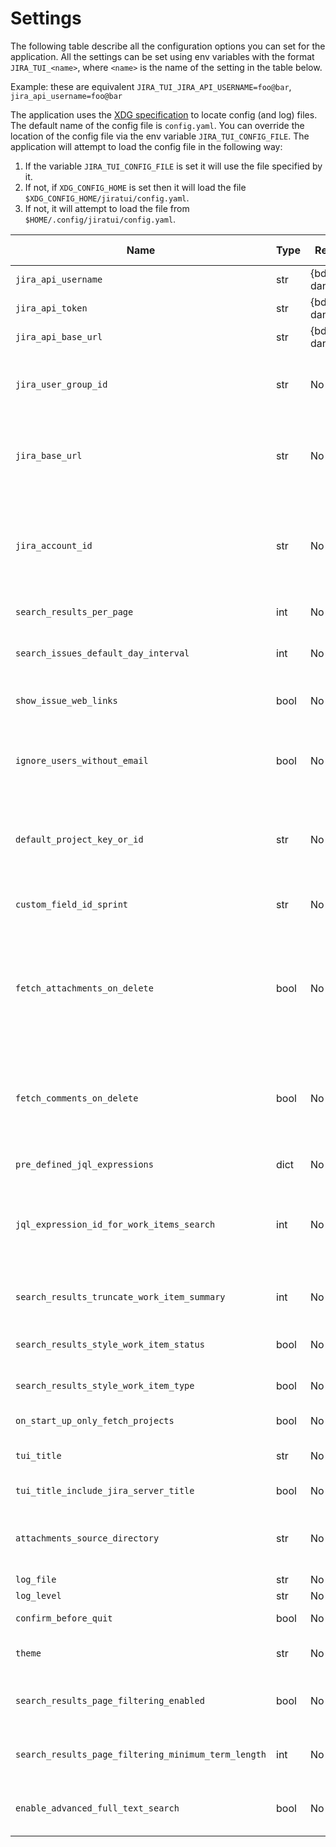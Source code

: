 <style>
.wy-nav-content{ max-width: 100%;}
</style>
# Settings

The following table describe all the configuration options you can set for the application. All the settings can be set
using env variables with the format `JIRA_TUI_<name>`, where `<name>` is the name of the setting in the table below.

Example: these are equivalent `JIRA_TUI_JIRA_API_USERNAME=foo@bar`, `jira_api_username=foo@bar`

The application uses the [XDG specification](https://specifications.freedesktop.org/basedir-spec/latest/) to locate
config (and log) files. The default name of the config file is `config.yaml`. You can override the location of the
config file via the env variable `JIRA_TUI_CONFIG_FILE`. The application will attempt to load the config
file in the following way:

1. If the variable `JIRA_TUI_CONFIG_FILE` is set it will use the file specified by it.
2. If not, if `XDG_CONFIG_HOME` is set then it will load the file `$XDG_CONFIG_HOME/jiratui/config.yaml`.
3. If not, it will attempt to load the file from `$HOME/.config/jiratui/config.yaml`.

| Name                                        | Type | Required          | Default Value | Description                                                                                                                                                                                                                                                                     |
|---------------------------------------------|------|-------------------|---------------|---------------------------------------------------------------------------------------------------------------------------------------------------------------------------------------------------------------------------------------------------------------------------------|
| `jira_api_username`                         | str  | {bdg-danger}`Yes` | None          | The username to use for connecting to the Jira API                                                                                                                                                                                                                              |
| `jira_api_token`                            | str  | {bdg-danger}`Yes` | None          | The token to use for connecting to the Jira API                                                                                                                                                                                                                                 |
| `jira_api_base_url`                         | str  | {bdg-danger}`Yes` | None          | The base URL of the Jira API                                                                                                                                                                                                                                                    |
| `jira_user_group_id`                        | str  | No                | None          | The ID of the group that contains all (or most) of the Jira users in your Jira installation. This value is used as a fall back mechanism to fetch available users                                                                                                               |
| `jira_base_url`                             | str  | No                | None          | This is the base URL of your Jira application. This is used for building the URLs of different web links in the Jira TUI application. Example: `https://<hostname>.atlassian.net`                                                                                               |
| `jira_account_id`                           | str  | No                | None          | The ID of the Jira user using the application. This is useful if you want the user selection dropdown widgets to automatically select your user from the options. It is also used as the default reporter of any new work item that is created in the application               |
| `search_results_per_page`                   | int  | No                | 30            | The number of results to show in the search results                                                                                                                                                                                                                             |
| `search_issues_default_day_interval`        | int  | No                | 15            | This controls how many days worth of issues to fetch when no other search criteria has been defined                                                                                                                                                                             |
| `show_issue_web_links`                      | bool | No                | True          | If `True` then the application will retrieve the remote links related to a work item                                                                                                                                                                                            |
| `ignore_users_without_email`                | bool | No                | True          | Controls whether Jira users without an email address configured should be included in the list of users and users assignable to projects and work items                                                                                                                         |
| `default_project_key_or_id`                 | str  | No                | None          | A case-sensitive string that identifies a Jira project. If set then the app will use is as the default selected project in the projects dropdown and will only fetch this project from your Jira instance                                                                       |
| `custom_field_id_sprint`                    | str  | No                | None          | The name of the custom field used by your Jira application to identify the sprints. Example: `customfield_12345`                                                                                                                                                                |
| `fetch_attachments_on_delete`               | bool | No                | True          | When this is `True` the application will fetch the attachments of a work item after an attachment is deleted from the list of attachments. This makes the data more accurate but slower due to the extra request. When this is False the list of attachments is updated in place |
| `fetch_comments_on_delete`                  | bool | No                | True          | When this is `True` the application will fetch the comments of a work item after a comment is deleted from the list of comments. This makes the data more accurate but slower due to the extra request. When this is False the list of comments is updated in place             |
| `pre_defined_jql_expressions`               | dict | No                | None          | [See Configuring Pre-defined JQL Expressions](configuration.md#configuring-pre-defined-jql-expressions)                                                                                                                                                                         |
| `jql_expression_id_for_work_items_search`   | int  | No                | None          | If set to one of the expression IDs defined in `pre_defined_jql_expressions` then the app will use this expression to retrieve work items when not criteria and JQL query is provided by the user.                                                                              |
| `search_results_truncate_work_item_summary` | int  | No                | None          | When this is defined the summary of a work item will be truncated to the specified length when it is displayed in the search results                                                                                                                                            |
| `search_results_style_work_item_status`     | bool | No                | True          | If `True` the status of a work item will be styled when it is displayed in the search results                                                                                                                                                                                   |
| `search_results_style_work_item_type`       | bool | No                | True          | If `True` the type of a work item will be styled when it is displayed in the search results                                                                                                                                                                                     |
| `on_start_up_only_fetch_projects`           | bool | No                | True          | [See Fetching Only Projects on Startup](configuration.md#fetching-only-projects-on-startup)                                                                                                                                                                                     |
| `tui_title`                                 | str  | No                | None          | An optional title for the application. This is displayed in the top bar                                                                                                                                                                                                         |
| `tui_title_include_jira_server_title`       | bool | No                | True          | [See Include Jira Server Title in the UI Title](configuration.md#include-jira-server-title-in-the-ui-title)                                                                                                                                                                     |
| `attachments_source_directory`              | str  | No                | `/`           | The directory to start the search of files that a user wants to attach to work items. The user will be able to navigate though the sub-directories                                                                                                                              |
| `log_file`                                  | str  | No                | None          | The name of the log file to use                                                                                                                                                                                                                                                 |
| `log_level`                                 | str  | No                | WARNING       | The Python's `logging` level to use                                                                                                                                                                                                                                             |
| `confirm_before_quit`                       | bool | No                | False         | If this is `True` then the app will ask for confirmation before quitting                                                                                                                                                                                                        |
| `theme`                                     | str  | No                | None          | The name of the Textual theme to use for the app. [See Choosing a Theme](configuration.md#choosing-a-theme)                                                                                                                                                                     |
| `search_results_page_filtering_enabled`     | bool | No                | True          | If this is `True` users are able to refine the search in the search results. [See Enable Filtering Search Results](configuration.md#enable-filtering-search-results)                                                                                                            |
| `search_results_page_filtering_minimum_term_length` | int  | No        | 3             | The minimum number of characters required to refine the search results. [See Enable Filtering Search Results](configuration.md#enable-filtering-search-results)                                                                                                                 |
| `enable_advanced_full_text_search` | bool | No        | True          | If `True` full-text search works on any text-based Jira field; otherwise it searches only on summary and descriprion.                                                                    |
